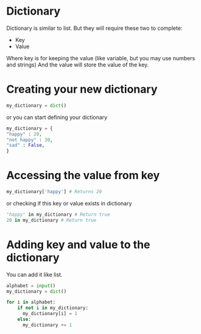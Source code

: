 # Dictionary
Dictionary is similar to list. But they will require these two to complete:

- Key
- Value

Where key is for keeping the value (like variable, but you may use numbers and strings)
And the value will store the value of the key.

# Creating your new dictionary
```python
my_dictionary = dict()
```

or you can start defining your dictionary

```python
my_dictionary = {
"happy" : 20,
"not happy" : 30,
"sad" : False,
}
```

# Accessing the value from key
```python
my_dictionary['happy'] # Returns 20
```

or checking if this key or value exists in dictionary

```python
"happy" in my_dictionary # Return true
20 in my_dictionary # Return true
```

# Adding key and value to the dictionary
You can add it like list.
```python
alphabet = input()
my_dictionary = dict()

for i in alphabet:
    if not i in my_dictionary:
      my_dictionary[i] = 1
    else:
      my_dictionary += 1

```
